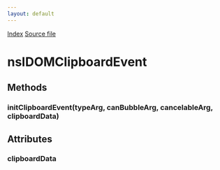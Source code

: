 ```yaml
---
layout: default
---
```

<div id='links'><a href="../index.html">Index</a>
<a href="http://dxr.mozilla.org/mozilla-central/source/dom/interfaces/events/nsIDOMClipboardEvent.idl">Source file</a>
</div>

# nsIDOMClipboardEvent #

## Methods ##

### initClipboardEvent(typeArg, canBubbleArg, cancelableArg, clipboardData) ###

## Attributes ##

### clipboardData ###
